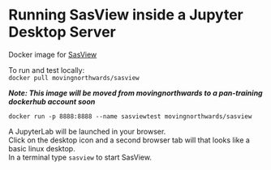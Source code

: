 # Running SasView inside a Jupyter Desktop Server 

Docker image for [SasView](https://www.sasview.org/)

To run and test locally:    
`docker pull movingnorthwards/sasview`    

***Note: This image will be moved from movingnorthwards to a pan-training dockerhub account soon***

`docker run -p 8888:8888 --name sasviewtest movingnorthwards/sasview` 

A JupyterLab will be launched in your browser.    
Click on the desktop icon and a second browser tab will that looks like a basic linux desktop.    
In a terminal type `sasview` to start SasView. 
